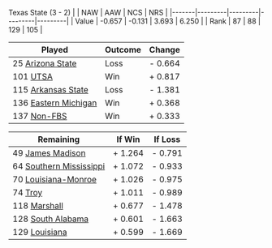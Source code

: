 Texas State (3 - 2)
|       |   NAW   |   AAW   |   NCS   |   NRS   |
|-------|---------|---------|---------|---------|
| Value |  -0.657 |  -0.131 |   3.693 |   6.250 |
| Rank  |      87 |      88 |     129 |     105 |

| Played                    | Outcome    |  Change  |
|---------------------------|------------|----------|
|  25 [Arizona State         ](ArizonaState.md)| Loss       | -  0.664 |
| 101 [UTSA                  ](UTSA.md)| Win        | +  0.817 |
| 115 [Arkansas State        ](ArkansasState.md)| Loss       | -  1.381 |
| 136 [Eastern Michigan      ](EasternMichigan.md)| Win        | +  0.368 |
| 137 [Non-FBS               ](NonFBS.md)| Win        | +  0.333 |

| Remaining                 |  If Win  |  If Loss |
|---------------------------|----------|----------|
|  49 [James Madison         ](JamesMadison.md)| +  1.264 | -  0.791 |
|  64 [Southern Mississippi  ](SouthernMississippi.md)| +  1.072 | -  0.933 |
|  70 [Louisiana-Monroe      ](LouisianaMonroe.md)| +  1.026 | -  0.975 |
|  74 [Troy                  ](Troy.md)| +  1.011 | -  0.989 |
| 118 [Marshall              ](Marshall.md)| +  0.677 | -  1.478 |
| 128 [South Alabama         ](SouthAlabama.md)| +  0.601 | -  1.663 |
| 129 [Louisiana             ](Louisiana.md)| +  0.599 | -  1.669 |

